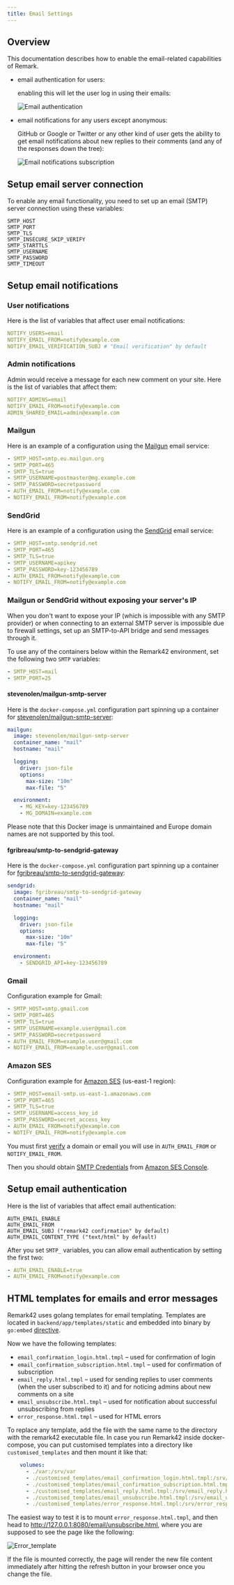 ```yaml
---
title: Email Settings
---
```


## Overview

This documentation describes how to enable the email-related capabilities of Remark.

- email authentication for users:

  enabling this will let the user log in using their emails:

  ![Email authentication](images/email_auth.png)

- email notifications for any users except anonymous:

  GitHub or Google or Twitter or any other kind of user gets the ability to get email notifications about new replies to their comments (and any of the responses down the tree):

  ![Email notifications subscription](images/email_notifications.png)

## Setup email server connection

To enable any email functionality, you need to set up an email (SMTP) server connection using these variables:

```
SMTP_HOST
SMTP_PORT
SMTP_TLS
SMTP_INSECURE_SKIP_VERIFY
SMTP_STARTTLS
SMTP_USERNAME
SMTP_PASSWORD
SMTP_TIMEOUT
```

## Setup email notifications

### User notifications

Here is the list of variables that affect user email notifications:

```yaml
NOTIFY_USERS=email
NOTIFY_EMAIL_FROM=notify@example.com
NOTIFY_EMAIL_VERIFICATION_SUBJ # "Email verification" by default
```

### Admin notifications

Admin would receive a message for each new comment on your site. Here is the list of variables that affect them:

```yaml
NOTIFY_ADMINS=email
NOTIFY_EMAIL_FROM=notify@example.com
ADMIN_SHARED_EMAIL=admin@example.com
```

### Mailgun

Here is an example of a configuration using the [Mailgun](https://www.mailgun.com/) email service:

```yaml
- SMTP_HOST=smtp.eu.mailgun.org
- SMTP_PORT=465
- SMTP_TLS=true
- SMTP_USERNAME=postmaster@mg.example.com
- SMTP_PASSWORD=secretpassword
- AUTH_EMAIL_FROM=notify@example.com
- NOTIFY_EMAIL_FROM=notify@example.com
```

### SendGrid

Here is an example of a configuration using the [SendGrid](https://sendgrid.com/) email service:

```yaml
- SMTP_HOST=smtp.sendgrid.net
- SMTP_PORT=465
- SMTP_TLS=true
- SMTP_USERNAME=apikey
- SMTP_PASSWORD=key-123456789
- AUTH_EMAIL_FROM=notify@example.com
- NOTIFY_EMAIL_FROM=notify@example.com
```

### Mailgun or SendGrid without exposing your server's IP

When you don't want to expose your IP (which is impossible with any SMTP provider) or when connecting to an external SMTP server is impossible due to firewall settings, set up an SMTP-to-API bridge and send messages through it.

To use any of the containers below within the Remark42 environment, set the following two `SMTP` variables:

```yaml
- SMTP_HOST=mail
- SMTP_PORT=25
```

#### stevenolen/mailgun-smtp-server

Here is the `docker-compose.yml` configuration part spinning up a container for
[stevenolen/mailgun-smtp-server](https://hub.docker.com/r/stevenolen/mailgun-smtp-server):

```yaml
mailgun:
  image: stevenolen/mailgun-smtp-server
  container_name: "mail"
  hostname: "mail"

  logging:
    driver: json-file
    options:
      max-size: "10m"
      max-file: "5"

  environment:
    - MG_KEY=key-123456789
    - MG_DOMAIN=example.com
```

Please note that this Docker image is unmaintained and Europe domain names are not supported by this tool.

#### fgribreau/smtp-to-sendgrid-gateway

Here is the `docker-compose.yml` configuration part spinning up a container for
[fgribreau/smtp-to-sendgrid-gateway](https://hub.docker.com/r/fgribreau/smtp-to-sendgrid-gateway):

```yaml
sendgrid:
  image: fgribreau/smtp-to-sendgrid-gateway
  container_name: "mail"
  hostname: "mail"

  logging:
    driver: json-file
    options:
      max-size: "10m"
      max-file: "5"

  environment:
    - SENDGRID_API=key-123456789
```

### Gmail

Configuration example for Gmail:

```yaml
- SMTP_HOST=smtp.gmail.com
- SMTP_PORT=465
- SMTP_TLS=true
- SMTP_USERNAME=example.user@gmail.com
- SMTP_PASSWORD=secretpassword
- AUTH_EMAIL_FROM=example.user@gmail.com
- NOTIFY_EMAIL_FROM=example.user@gmail.com
```

### Amazon SES

Configuration example for [Amazon SES](https://aws.amazon.com/ses/) (us-east-1 region):

```yaml
- SMTP_HOST=email-smtp.us-east-1.amazonaws.com
- SMTP_PORT=465
- SMTP_TLS=true
- SMTP_USERNAME=access_key_id
- SMTP_PASSWORD=secret_access_key
- AUTH_EMAIL_FROM=notify@example.com
- NOTIFY_EMAIL_FROM=notify@example.com
```

You must first [verify](https://docs.aws.amazon.com/ses/latest/DeveloperGuide/verify-domain-procedure.html) a domain or email you will use in `AUTH_EMAIL_FROM` or `NOTIFY_EMAIL_FROM`.

Then you should obtain [SMTP Credentials](https://docs.aws.amazon.com/ses/latest/DeveloperGuide/smtp-credentials.html) from [Amazon SES Console](https://console.aws.amazon.com/ses/home?region=us-east-1#/account).

## Setup email authentication

Here is the list of variables that affect email authentication:

```
AUTH_EMAIL_ENABLE
AUTH_EMAIL_FROM
AUTH_EMAIL_SUBJ ("remark42 confirmation" by default)
AUTH_EMAIL_CONTENT_TYPE ("text/html" by default)
```

After you set `SMTP_` variables, you can allow email authentication by setting the first two:

```yaml
- AUTH_EMAIL_ENABLE=true
- AUTH_EMAIL_FROM=notify@example.com
```

## HTML templates for emails and error messages

Remark42 uses golang templates for email templating. Templates are located in `backend/app/templates/static` and embedded into binary by `go:embed` [directive](https://pkg.go.dev/embed).

Now we have the following templates:

- `email_confirmation_login.html.tmpl` – used for confirmation of login
- `email_confirmation_subscription.html.tmpl` – used for confirmation of subscription
- `email_reply.html.tmpl` – used for sending replies to user comments (when the user subscribed to it) and for noticing admins about new comments on a site
- `email_unsubscribe.html.tmpl` – used for notification about successful unsubscribing from replies
- `error_response.html.tmpl` – used for HTML errors

To replace any template, add the file with the same name to the directory with the remark42 executable file. In case you run Remark42 inside docker-compose, you can put customised templates into a directory like `customised_templates` and then mount it like that:

```yaml
    volumes:
      - ./var:/srv/var
      - ./customised_templates/email_confirmation_login.html.tmpl:/srv/email_confirmation_login.html.tmpl:ro
      - ./customised_templates/email_confirmation_subscription.html.tmpl:/srv/email_confirmation_subscription.html.tmpl:ro
      - ./customised_templates/email_reply.html.tmpl:/srv/email_reply.html.tmpl:ro
      - ./customised_templates/email_unsubscribe.html.tmpl:/srv/email_unsubscribe.html.tmpl:ro
      - ./customised_templates/error_response.html.tmpl:/srv/error_response.html.tmpl:ro
```

The easiest way to test it is to mount `error_response.html.tmpl`, and then head to <http://127.0.0.1:8080/email/unsubscribe.html>, where you are supposed to see the page like the following:

![Error_template](images/error_template.png)

If the file is mounted correctly, the page will render the new file content immediately after hitting the refresh button in your browser once you change the file.
